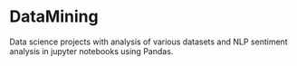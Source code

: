 # DataMining
Data science projects with analysis of various datasets and NLP sentiment analysis in jupyter notebooks using Pandas.
